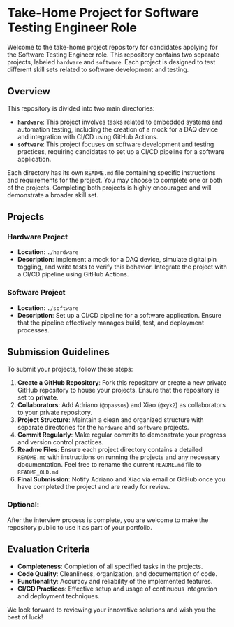 # Take-Home Project for Software Testing Engineer Role

Welcome to the take-home project repository for candidates applying for the Software Testing Engineer role. This repository contains two separate projects, labeled `hardware` and `software`. Each project is designed to test different skill sets related to software development and testing.

## Overview

This repository is divided into two main directories:

- **`hardware`**: This project involves tasks related to embedded systems and automation testing, including the creation of a mock for a DAQ device and integration with CI/CD using GitHub Actions.
- **`software`**: This project focuses on software development and testing practices, requiring candidates to set up a CI/CD pipeline for a software application.

Each directory has its own `README.md` file containing specific instructions and requirements for the project. You may choose to complete one or both of the projects. Completing both projects is highly encouraged and will demonstrate a broader skill set.

## Projects

### Hardware Project
- **Location**: `./hardware`
- **Description**: Implement a mock for a DAQ device, simulate digital pin toggling, and write tests to verify this behavior. Integrate the project with a CI/CD pipeline using GitHub Actions.

### Software Project
- **Location**: `./software`
- **Description**: Set up a CI/CD pipeline for a software application. Ensure that the pipeline effectively manages build, test, and deployment processes.

## Submission Guidelines

To submit your projects, follow these steps:

1. **Create a GitHub Repository**: Fork this repository or create a new private GitHub repository to house your projects. Ensure that the repository is set to **private**.
2. **Collaborators**: Add Adriano (`@opassos`) and Xiao (`@xyk2`) as collaborators to your private repository.
3. **Project Structure**: Maintain a clean and organized structure with separate directories for the `hardware` and `software` projects.
4. **Commit Regularly**: Make regular commits to demonstrate your progress and version control practices.
5. **Readme Files**: Ensure each project directory contains a detailed `README.md` with instructions on running the projects and any necessary documentation. Feel free to rename the current `README.md` file to `README_OLD.md`
6. **Final Submission**: Notify Adriano and Xiao via email or GitHub once you have completed the project and are ready for review.

### Optional:
After the interview process is complete, you are welcome to make the repository public to use it as part of your portfolio.

## Evaluation Criteria

- **Completeness**: Completion of all specified tasks in the projects.
- **Code Quality**: Cleanliness, organization, and documentation of code.
- **Functionality**: Accuracy and reliability of the implemented features.
- **CI/CD Practices**: Effective setup and usage of continuous integration and deployment techniques.

We look forward to reviewing your innovative solutions and wish you the best of luck!

